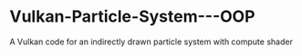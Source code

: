 # Vulkan-Particle-System---OOP
A Vulkan code for an indirectly drawn particle system with compute shader
